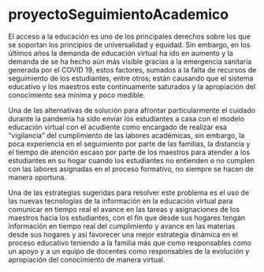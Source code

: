 # proyectoSeguimientoAcademico
El acceso a la educación es uno de los principales derechos sobre los que se  soportan los principios de universalidad y equidad. Sin embargo, en los últimos  años la demanda de educación virtual ha ido en aumento y la demanda de se ha  hecho aún más visible gracias a la emergencia sanitaria generada por el COVID  19, estos factores, sumados a la falta de recursos de seguimiento de los  estudiantes, entre otros; están causando que el sistema educativo y los  maestros este continuamente saturados y la apropiación del conocimiento sea mínima y poco medible. 

Una de las alternativas de solución para afrontar particularmente el cuidado  durante la pandemia ha sido enviar los estudiantes a casa con el modelo  educación virtual con el acudiente como encargado de realizar esa “vigilancia” del cumplimiento de las labores académicas, sin embargo, la poca experiencia  en el seguimiento por parte de las familias, la distancia y el tiempo de atención  escaso por parte de los maestros para atender a los estudiantes en su hogar  cuando los estudiantes no entienden o no cumplen con las labores asignadas en  el proceso formativo, no siempre se hacen de manera oportuna. 

Una de las estrategias sugeridas para resolver este problema es el uso de las  nuevas tecnologías de la información en la educación virtual para comunicar en  tiempo real el avance en las tareas y asignaciones de los maestros hacia los  estudiantes, con el fin que desde sus hogares tengan información en tiempo  real del cumplimiento y avance en las materias desde sus hogares y así favorecer  una mejor estrategia dinámica en el proceso educativo teniendo a la familia más que como responsables como un apoyo y a un equipo de docentes como  responsables de la evolución y apropiación del conocimiento de manera virtual.
